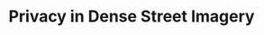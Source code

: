 ---
title: "Privacy in Dense Street Imagery"
venue: "ACM FAccT '25"
pdf: "https://dl.acm.org/doi/10.1145/3593013.3594020"
image: "../../assets/selected-work/agp.png"
category: "paper"
pubDatetime: 2025-06-26
featured: true
tags: ["publication", "privacy", "audits"]
order: 1
---